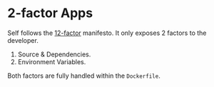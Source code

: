 # 2-factor Apps

Self follows the [12-factor](https://12factor.net/) manifesto. It only exposes 2 factors to the developer.

1. Source & Dependencies.
1. Environment Variables.

Both factors are fully handled within the `Dockerfile`.